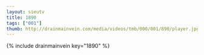 ```yaml
--- 
layout: sieutv
title: 1890
tags: ["001"]
thumb: http://drainmainvein.com/media/videos/tmb/000/001/890/player.jpg
---
```

{% include drainmainvein key="1890" %} 
